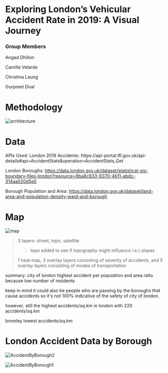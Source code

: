 # Exploring London’s Vehicular Accident Rate in 2019: A Visual Journey

<h3>Group Members</h3><p>
Angad Dhillon<p>
Camille Velarde<p>
Christina Leung<p>
Gurpreet Doal<p>

<h1> Methodology </h1>

![architecture](https://github.com/tinalina1003/project3-group6/assets/127992819/0f7bada7-d2b7-40c2-b71e-7a3c3c7a2bfb)

<h1> Data </h1>
APIs Used:
London 2019 Accidents:
https://api-portal.tfl.gov.uk/api-details#api=AccidentStats&operation=AccidentStats_Get

London Boroughs:
https://data.london.gov.uk/dataset/statistical-gis-boundary-files-london?resource=9ba8c833-6370-4b11-abdc-314aa020d5e0

Borough Population and Area:
https://data.london.gov.uk/dataset/land-area-and-population-density-ward-and-borough


<h1> Map </h1>

![map](https://github.com/tinalina1003/project3-group6/assets/127992819/91c538df-ab19-4d37-849e-a5a55661c498)

> 3 layers: street, topo, satellite
>> topo added to see if topography might influence i.e.) slopes

> 1 heat map, 3 overlay layers consisting of severity of accidents, and 5 overlay layers consisting of modes of transportation

summary:
city of london highest accident per population and area ratio because low number of residents


keep in mind it could also be people who are passing by the boroughs that cause accidents so it's not 100% indicative of the safety of city of london.

however, still the highest accidents/sq.km in london with 220 accidents/sq.km

bromley lowest accidents/sq.km



<h1> London Accident Data by Borough</h1>

![AccidentByBorough2](https://github.com/tinalina1003/project3-group6/assets/127992819/6cc6d422-6469-49ec-8525-7a9e737753cc)

![AccidentByBorough1](https://github.com/tinalina1003/project3-group6/assets/127992819/fc84405f-924d-4454-95f8-1c483644a19e)


